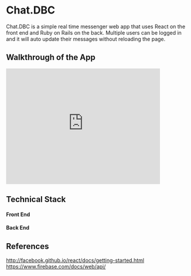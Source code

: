 # Chat.DBC
Chat.DBC is a simple real time messenger web app that uses React on the front end and Ruby on Rails on the back. Multiple users can be logged in and it will auto update their messages without reloading the page.


## Walkthrough of the App

<embed width="420" height="315" src="https://www.youtube.com/watch?v=aDTxVpSvK6I"></embed>

## Technical Stack

#### Front End



#### Back End



## References
http://facebook.github.io/react/docs/getting-started.html
https://www.firebase.com/docs/web/api/


